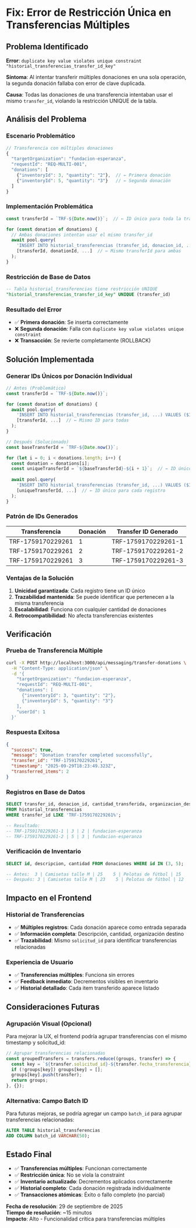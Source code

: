 # Fix: Error de Restricción Única en Transferencias Múltiples

## Problema Identificado

**Error**: `duplicate key value violates unique constraint "historial_transferencias_transfer_id_key"`

**Síntoma**: Al intentar transferir múltiples donaciones en una sola operación, la segunda donación fallaba con error de clave duplicada.

**Causa**: Todas las donaciones de una transferencia intentaban usar el mismo `transfer_id`, violando la restricción UNIQUE de la tabla.

## Análisis del Problema

### Escenario Problemático
```javascript
// Transferencia con múltiples donaciones
{
  "targetOrganization": "fundacion-esperanza",
  "requestId": "REQ-MULTI-001", 
  "donations": [
    {"inventoryId": 3, "quantity": "2"},  // ← Primera donación
    {"inventoryId": 5, "quantity": "3"}   // ← Segunda donación
  ]
}
```

### Implementación Problemática
```javascript
const transferId = `TRF-${Date.now()}`;  // ← ID único para toda la transferencia

for (const donation of donations) {
  // Ambas donaciones intentan usar el mismo transfer_id
  await pool.query(
    'INSERT INTO historial_transferencias (transfer_id, donacion_id, ...) VALUES ($1, $2, ...)',
    [transferId, donationId, ...]  // ← Mismo transferId para ambas
  );
}
```

### Restricción de Base de Datos
```sql
-- Tabla historial_transferencias tiene restricción UNIQUE
"historial_transferencias_transfer_id_key" UNIQUE (transfer_id)
```

### Resultado del Error
- ✅ **Primera donación**: Se inserta correctamente
- ❌ **Segunda donación**: Falla con `duplicate key value violates unique constraint`
- ❌ **Transacción**: Se revierte completamente (ROLLBACK)

## Solución Implementada

### Generar IDs Únicos por Donación Individual

```javascript
// Antes (Problemático)
const transferId = `TRF-${Date.now()}`;

for (const donation of donations) {
  await pool.query(
    'INSERT INTO historial_transferencias (transfer_id, ...) VALUES ($1, ...)',
    [transferId, ...]  // ← Mismo ID para todas
  );
}

// Después (Solucionado)
const baseTransferId = `TRF-${Date.now()}`;

for (let i = 0; i < donations.length; i++) {
  const donation = donations[i];
  const uniqueTransferId = `${baseTransferId}-${i + 1}`;  // ← ID único por donación
  
  await pool.query(
    'INSERT INTO historial_transferencias (transfer_id, ...) VALUES ($1, ...)',
    [uniqueTransferId, ...]  // ← ID único para cada registro
  );
}
```

### Patrón de IDs Generados

| Transferencia | Donación | Transfer ID Generado |
|---|---|---|
| TRF-1759170229261 | 1 | TRF-1759170229261-1 |
| TRF-1759170229261 | 2 | TRF-1759170229261-2 |
| TRF-1759170229261 | 3 | TRF-1759170229261-3 |

### Ventajas de la Solución

1. **Unicidad garantizada**: Cada registro tiene un ID único
2. **Trazabilidad mantenida**: Se puede identificar que pertenecen a la misma transferencia
3. **Escalabilidad**: Funciona con cualquier cantidad de donaciones
4. **Retrocompatibilidad**: No afecta transferencias existentes

## Verificación

### Prueba de Transferencia Múltiple
```bash
curl -X POST http://localhost:3000/api/messaging/transfer-donations \
  -H "Content-Type: application/json" \
  -d '{
    "targetOrganization": "fundacion-esperanza",
    "requestId": "REQ-MULTI-001",
    "donations": [
      {"inventoryId": 3, "quantity": "2"},
      {"inventoryId": 5, "quantity": "3"}
    ],
    "userId": 1
  }'
```

### Respuesta Exitosa
```json
{
  "success": true,
  "message": "Donation transfer completed successfully",
  "transfer_id": "TRF-1759170229261",
  "timestamp": "2025-09-29T18:23:49.323Z",
  "transferred_items": 2
}
```

### Registros en Base de Datos
```sql
SELECT transfer_id, donacion_id, cantidad_transferida, organizacion_destino 
FROM historial_transferencias 
WHERE transfer_id LIKE 'TRF-1759170229261%';

-- Resultado:
-- TRF-1759170229261-1 | 3 | 2 | fundacion-esperanza
-- TRF-1759170229261-2 | 5 | 3 | fundacion-esperanza
```

### Verificación de Inventario
```sql
SELECT id, descripcion, cantidad FROM donaciones WHERE id IN (3, 5);

-- Antes:  3 | Camisetas talle M | 25    5 | Pelotas de fútbol | 15
-- Después: 3 | Camisetas talle M | 23    5 | Pelotas de fútbol | 12
```

## Impacto en el Frontend

### Historial de Transferencias
- ✅ **Múltiples registros**: Cada donación aparece como entrada separada
- ✅ **Información completa**: Descripción, cantidad, organización destino
- ✅ **Trazabilidad**: Mismo `solicitud_id` para identificar transferencias relacionadas

### Experiencia de Usuario
- ✅ **Transferencias múltiples**: Funciona sin errores
- ✅ **Feedback inmediato**: Decrementos visibles en inventario
- ✅ **Historial detallado**: Cada item transferido aparece listado

## Consideraciones Futuras

### Agrupación Visual (Opcional)
Para mejorar la UX, el frontend podría agrupar transferencias con el mismo timestamp y solicitud_id:

```javascript
// Agrupar transferencias relacionadas
const groupedTransfers = transfers.reduce((groups, transfer) => {
  const key = `${transfer.solicitud_id}-${transfer.fecha_transferencia}`;
  if (!groups[key]) groups[key] = [];
  groups[key].push(transfer);
  return groups;
}, {});
```

### Alternativa: Campo Batch ID
Para futuras mejoras, se podría agregar un campo `batch_id` para agrupar transferencias relacionadas:

```sql
ALTER TABLE historial_transferencias 
ADD COLUMN batch_id VARCHAR(50);
```

## Estado Final

- ✅ **Transferencias múltiples**: Funcionan correctamente
- ✅ **Restricción única**: No se viola la constraint
- ✅ **Inventario actualizado**: Decrementos aplicados correctamente
- ✅ **Historial completo**: Cada donación registrada individualmente
- ✅ **Transacciones atómicas**: Éxito o fallo completo (no parcial)

**Fecha de resolución**: 29 de septiembre de 2025  
**Tiempo de resolución**: ~15 minutos  
**Impacto**: Alto - Funcionalidad crítica para transferencias múltiples